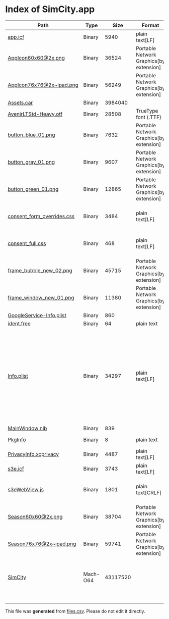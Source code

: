 # Index of SimCity.app

| Path | Type | Size | Format | Language | DiE Info | Notes | Hash |
| --- | --- | --- | --- | --- | --- | --- | --- |
| [app.icf](./app.icf) | Binary | 5940 | plain text[LF] |  |  |  | 27ea5f9e0f9aba2a73187a34f0fa1f40e251842fb702a3345e191939c8735abc |
| [AppIcon60x60@2x.png](./AppIcon60x60@2x.png) | Binary | 36524 | Portable Network Graphics[by extension] |  |  | Correct Header but no valid image data | 010c75a04711e723980d086df72c5404a98a8946c6d1583bc70dca4808abb2fa |
| [AppIcon76x76@2x~ipad.png](./AppIcon76x76@2x~ipad.png) | Binary | 56249 | Portable Network Graphics[by extension] |  |  | Correct Header but no valid image data | 605d6dfb16d1b551be2beaf76e14d223f7c03d1d1e637e7c0c24b836a0861810 |
| [Assets.car](./Assets.car) | Binary | 3984040 |  |  |  |  | 7d213c6297247114311c05d386001bc2c7226f7d3ea9d706112873b29d5e757e |
| [AvenirLTStd-Heavy.otf](./AvenirLTStd-Heavy.otf) | Binary | 28508 | TrueType font (.TTF) |  |  |  | c9bb99645abe71c45a7aab5d8877cbca30ad03d906a428142246f82b5be62005 |
| [button_blue_01.png](./button_blue_01.png) | Binary | 7632 | Portable Network Graphics[by extension] |  |  | Correct Header but no valid image data | b765f6ba33e4d52f9884e75b55651f54aa5f00ef08f6bc3051b8fbd1f8aa0b9f |
| [button_gray_01.png](./button_gray_01.png) | Binary | 9607 | Portable Network Graphics[by extension] |  |  | Correct Header but no valid image data | 4428836af674ffa71f2a188f0cfb8cb00c778520f2697f702eaa063abcc0e177 |
| [button_green_01.png](./button_green_01.png) | Binary | 12865 | Portable Network Graphics[by extension] |  |  | Correct Header but no valid image data | 53e7d3e485ca9f1ac5330301393d8e2a856984dc45b7c59033376bdc5e9bbfdd |
| [consent_form_overrides.css](./consent_form_overrides.css) | Binary | 3484 | plain text[LF] | Cascading Style Sheets[by extension] |  |  | b00ca40e0c1f9e4c838288a0b90f2b3c95cd253e2af76c4d4f3b42a04f70b41b |
| [consent_full.css](./consent_full.css) | Binary | 468 | plain text[LF] | Cascading Style Sheets[by extension] |  |  | a0981dd2005b43c3dd04f4aad9c245fd2523dc649d7d8a02da983b1c34039e70 |
| [frame_bubble_new_02.png](./frame_bubble_new_02.png) | Binary | 45715 | Portable Network Graphics[by extension] |  |  | Correct Header but no valid image data | 03498b4c985aed68e2011658e942f7d5ce4f7fa17af1943233d279e20906a8d1 |
| [frame_window_new_01.png](./frame_window_new_01.png) | Binary | 11380 | Portable Network Graphics[by extension] |  |  | Correct Header but no valid image data | c30adc3f39c6635d49bf6dd8aa5a854406493645843c12a1555b7d1c0997fa0b |
| [GoogleService-Info.plist](./GoogleService-Info.plist) | Binary | 860 |  |  |  |  | 286a4e7315fb5af69aa560c44dd45c931722374f3ef04533366bb35bb64b58f4 |
| [ident.free](./ident.free) | Binary | 64 | plain text |  |  |  | 29572fba4d83f83b1162cdfbbc739f9a4f8cd21a940112c5e8e599217a013151 |
| [Info.plist](./Info.plist) | Binary | 34297 | plain text[LF] | XML(1.0) |  | A firebase database URL and API key as well as a facebook client token are available in plain text. They are also using an appspot.com storage bucket | 01421a07bf1fb195202b1d5e9b82b50fba7e6625682ccdc98e1a7b1682839b65 |
| [MainWindow.nib](./MainWindow.nib) | Binary | 839 |  |  |  |  | 27861286b6b877c08da4df41898301749427566cf67fc5e7bfc0e31e4b8cc2f1 |
| [PkgInfo](./PkgInfo) | Binary | 8 | plain text |  |  | Content: APPL???? | 82502191c9484b04d685374f9879a0066069c49b8acae7a04b01d38d07e8eca0 |
| [PrivacyInfo.xcprivacy](./PrivacyInfo.xcprivacy) | Binary | 4487 | plain text[LF] | XML(1.0) |  |  | 48f0fdde1e1fa0a00197c79c0d7207dd8b52c11a96d41be0d3a76ce65deefd7c |
| [s3e.icf](./s3e.icf) | Binary | 3743 | plain text[LF] |  |  |  | d16ef2dc8d38f2db5d4de0555f1837161b0ad89055e96446bb158c379fbcd73c |
| [s3eWebView.js](./s3eWebView.js) | Binary | 1801 | plain text[CRLF] | JavaScript |  | This file ships with a developer comment | 22e94bbda7815c6e4f04b0e4ba0da9895da6d44209243413c78b1f68f322ce9a |
| [Season60x60@2x.png](./Season60x60@2x.png) | Binary | 38704 | Portable Network Graphics[by extension] |  |  | Correct Header but no valid image data | bf0a9f6c7f638ab90e6411c0bf4a2feca0e478a7b27a085dba8134bb926145d9 |
| [Season76x76@2x~ipad.png](./Season76x76@2x~ipad.png) | Binary | 59741 | Portable Network Graphics[by extension] |  |  | Correct Header but no valid image data | e76ac19bbbe74fffc1ae840d7a3248796b81fb5be0b3ba75771c2de8e4da4560 |
| [SimCity](./SimCity) | Mach-O64 | 43117520 |  |  | Operation system: iOS(13.0.0)[ARM64, 64-bit, EXECUTE] |  | 71e9682fa1658b7cf37583729a7dfeaa52a3aef0a51efc1b715d096d93bc68d7 |
| [](./) |  |  |  |  |  |  |  |
| [](./) |  |  |  |  |  |  |  |
| [](./) |  |  |  |  |  |  |  |


This file was **generated** from [files.csv](../../../../../../../../files.csv). Please do not edit it directly.
